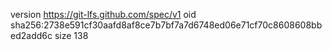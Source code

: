 version https://git-lfs.github.com/spec/v1
oid sha256:2738e591cf30aafd8af8ce7b7bf7a7d6748ed06e71cf70c8608608bbed2add6c
size 138
